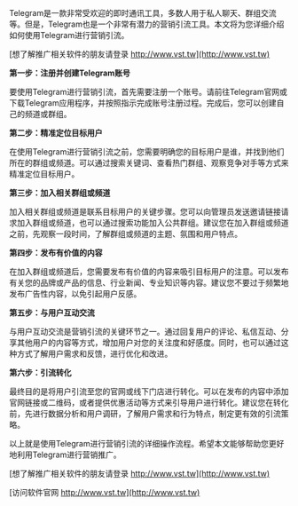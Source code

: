 Telegram是一款非常受欢迎的即时通讯工具，多数人用于私人聊天、群组交流等。但是，Telegram也是一个非常有潜力的营销引流工具。本文将为您详细介绍如何使用Telegram进行营销引流。

[想了解推广相关软件的朋友请登录 http://www.vst.tw](http://www.vst.tw)

**第一步：注册并创建Telegram账号**

要使用Telegram进行营销引流，首先需要注册一个账号。请前往Telegram官网或下载Telegram应用程序，并按照指示完成账号注册过程。完成后，您可以创建自己的频道或群组。

**第二步：精准定位目标用户**

在使用Telegram进行营销引流之前，您需要明确您的目标用户是谁，并找到他们所在的群组或频道。可以通过搜索关键词、查看热门群组、观察竞争对手等方式来精准定位目标用户。

**第三步：加入相关群组或频道**

加入相关群组或频道是联系目标用户的关键步骤。您可以向管理员发送邀请链接请求加入群组或频道，也可以通过搜索功能加入公共群组。建议您在加入群组或频道之前，先观察一段时间，了解群组或频道的主题、氛围和用户特点。

**第四步：发布有价值的内容**

在加入群组或频道后，您需要发布有价值的内容来吸引目标用户的注意。可以发布有关您的品牌或产品的信息、行业新闻、专业知识等内容。建议您不要过于频繁地发布广告性内容，以免引起用户反感。

**第五步：与用户互动交流**

与用户互动交流是营销引流的关键环节之一。通过回复用户的评论、私信互动、分享其他用户的内容等方式，增加用户对您的关注度和好感度。同时，也可以通过这种方式了解用户需求和反馈，进行优化和改进。

**第六步：引流转化**

最终目的是将用户引流至您的官网或线下门店进行转化。可以在发布的内容中添加官网链接或二维码，或者提供优惠活动等方式来引导用户进行转化。建议您在转化前，先进行数据分析和用户调研，了解用户需求和行为特点，制定更有效的引流策略。

以上就是使用Telegram进行营销引流的详细操作流程。希望本文能够帮助您更好地利用Telegram进行营销推广。

[想了解推广相关软件的朋友请登录 http://www.vst.tw](http://www.vst.tw)


[访问软件官网 http://www.vst.tw](http://www.vst.tw)

